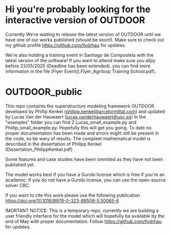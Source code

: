 # Hi you're probably looking for the interactive version of OUTDOOR
Currently We're waiting to release the latest version of OUTDOOR until we have one of our works published (should be soon!). Make sure to check out my github profile https://github.com/llvdrhau for updates.

We're also holding a training event in Santiago de Compostela with the latest version of the software! If you want to attend make sure you allpy before 23/05/2025 (Deadline has been extended). you can find more information in the file [Flyer Event](.Flyer_Agriloop Training School.pdf).


# OUTDOOR_public
This repo containts the superstructure modeling framework OUTDOOR developed by Phillip Kenkel (philipp.kenkel@arcelormittal.com) and updated by Lucas Van der Hauwaert (lucas.vanderhauwaert@usc.es)
In the "examples" folder you can find 2 Lucas_small_example.py and Phillip_small_example.py.
Hopefully this will get you going. To date no proper documentation has been made and errors might still be present in the code, so be wary of results.
The compleet mathematical model is described in the dissertation of Phillpp Kenkel (Dissertation_PhilippKenkel.pdf) .

Some features and case studies have been ommited as they have not been published yet.

The model works best if you have a Gurobi license which is free if you're an academic. If you do not have a Gurobi license, you can use the open-source solver CBC.

If you want to cite this work please use the following publication https://doi.org/10.1016/B978-0-323-88506-5.50065-6


IMORTANT NOTICE: This is a temporary repo, currently we are building a user friendly interface for the model which will
hopefully be available by the end of May with proper documentation. Follow https://github.com/llvdrhau for updates.



